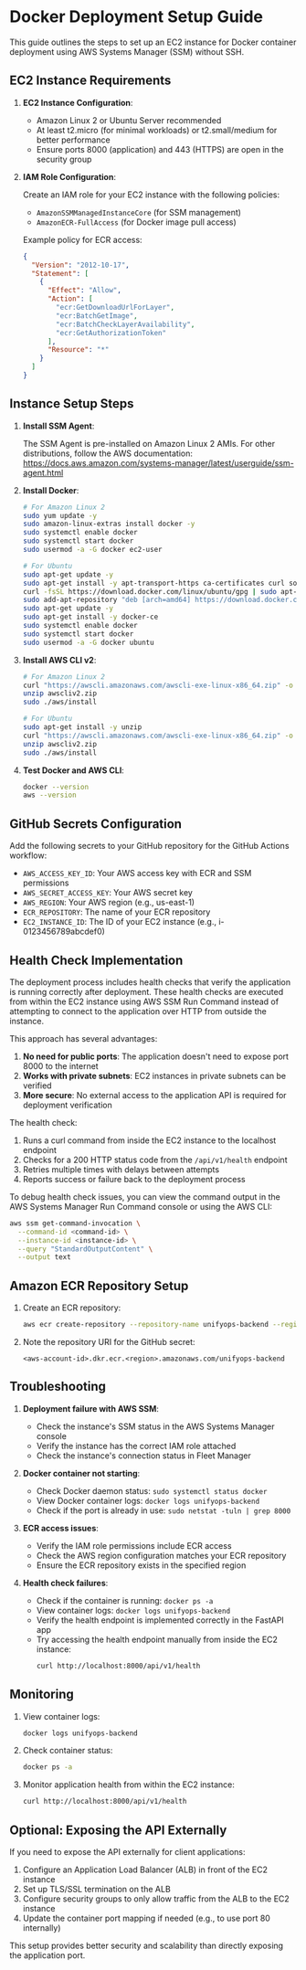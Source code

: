 # Docker Deployment Setup Guide

This guide outlines the steps to set up an EC2 instance for Docker container deployment using AWS Systems Manager (SSM) without SSH.

## EC2 Instance Requirements

1. **EC2 Instance Configuration**:

   - Amazon Linux 2 or Ubuntu Server recommended
   - At least t2.micro (for minimal workloads) or t2.small/medium for better performance
   - Ensure ports 8000 (application) and 443 (HTTPS) are open in the security group

2. **IAM Role Configuration**:

   Create an IAM role for your EC2 instance with the following policies:

   - `AmazonSSMManagedInstanceCore` (for SSM management)
   - `AmazonECR-FullAccess` (for Docker image pull access)

   Example policy for ECR access:

   ```json
   {
     "Version": "2012-10-17",
     "Statement": [
       {
         "Effect": "Allow",
         "Action": [
           "ecr:GetDownloadUrlForLayer",
           "ecr:BatchGetImage",
           "ecr:BatchCheckLayerAvailability",
           "ecr:GetAuthorizationToken"
         ],
         "Resource": "*"
       }
     ]
   }
   ```

## Instance Setup Steps

1. **Install SSM Agent**:

   The SSM Agent is pre-installed on Amazon Linux 2 AMIs. For other distributions, follow the AWS documentation:
   https://docs.aws.amazon.com/systems-manager/latest/userguide/ssm-agent.html

2. **Install Docker**:

   ```bash
   # For Amazon Linux 2
   sudo yum update -y
   sudo amazon-linux-extras install docker -y
   sudo systemctl enable docker
   sudo systemctl start docker
   sudo usermod -a -G docker ec2-user
   ```

   ```bash
   # For Ubuntu
   sudo apt-get update -y
   sudo apt-get install -y apt-transport-https ca-certificates curl software-properties-common
   curl -fsSL https://download.docker.com/linux/ubuntu/gpg | sudo apt-key add -
   sudo add-apt-repository "deb [arch=amd64] https://download.docker.com/linux/ubuntu $(lsb_release -cs) stable"
   sudo apt-get update -y
   sudo apt-get install -y docker-ce
   sudo systemctl enable docker
   sudo systemctl start docker
   sudo usermod -a -G docker ubuntu
   ```

3. **Install AWS CLI v2**:

   ```bash
   # For Amazon Linux 2
   curl "https://awscli.amazonaws.com/awscli-exe-linux-x86_64.zip" -o "awscliv2.zip"
   unzip awscliv2.zip
   sudo ./aws/install
   ```

   ```bash
   # For Ubuntu
   sudo apt-get install -y unzip
   curl "https://awscli.amazonaws.com/awscli-exe-linux-x86_64.zip" -o "awscliv2.zip"
   unzip awscliv2.zip
   sudo ./aws/install
   ```

4. **Test Docker and AWS CLI**:

   ```bash
   docker --version
   aws --version
   ```

## GitHub Secrets Configuration

Add the following secrets to your GitHub repository for the GitHub Actions workflow:

- `AWS_ACCESS_KEY_ID`: Your AWS access key with ECR and SSM permissions
- `AWS_SECRET_ACCESS_KEY`: Your AWS secret key
- `AWS_REGION`: Your AWS region (e.g., us-east-1)
- `ECR_REPOSITORY`: The name of your ECR repository
- `EC2_INSTANCE_ID`: The ID of your EC2 instance (e.g., i-0123456789abcdef0)

## Health Check Implementation

The deployment process includes health checks that verify the application is running correctly after deployment. These health checks are executed from within the EC2 instance using AWS SSM Run Command instead of attempting to connect to the application over HTTP from outside the instance.

This approach has several advantages:

1. **No need for public ports**: The application doesn't need to expose port 8000 to the internet
2. **Works with private subnets**: EC2 instances in private subnets can be verified
3. **More secure**: No external access to the application API is required for deployment verification

The health check:

1. Runs a curl command from inside the EC2 instance to the localhost endpoint
2. Checks for a 200 HTTP status code from the `/api/v1/health` endpoint
3. Retries multiple times with delays between attempts
4. Reports success or failure back to the deployment process

To debug health check issues, you can view the command output in the AWS Systems Manager Run Command console or using the AWS CLI:

```bash
aws ssm get-command-invocation \
  --command-id <command-id> \
  --instance-id <instance-id> \
  --query "StandardOutputContent" \
  --output text
```

## Amazon ECR Repository Setup

1. Create an ECR repository:

   ```bash
   aws ecr create-repository --repository-name unifyops-backend --region <your-region>
   ```

2. Note the repository URI for the GitHub secret:

   ```
   <aws-account-id>.dkr.ecr.<region>.amazonaws.com/unifyops-backend
   ```

## Troubleshooting

1. **Deployment failure with AWS SSM**:

   - Check the instance's SSM status in the AWS Systems Manager console
   - Verify the instance has the correct IAM role attached
   - Check the instance's connection status in Fleet Manager

2. **Docker container not starting**:

   - Check Docker daemon status: `sudo systemctl status docker`
   - View Docker container logs: `docker logs unifyops-backend`
   - Check if the port is already in use: `sudo netstat -tuln | grep 8000`

3. **ECR access issues**:

   - Verify the IAM role permissions include ECR access
   - Check the AWS region configuration matches your ECR repository
   - Ensure the ECR repository exists in the specified region

4. **Health check failures**:
   - Check if the container is running: `docker ps -a`
   - View container logs: `docker logs unifyops-backend`
   - Verify the health endpoint is implemented correctly in the FastAPI app
   - Try accessing the health endpoint manually from inside the EC2 instance:
     ```bash
     curl http://localhost:8000/api/v1/health
     ```

## Monitoring

1. View container logs:

   ```bash
   docker logs unifyops-backend
   ```

2. Check container status:

   ```bash
   docker ps -a
   ```

3. Monitor application health from within the EC2 instance:

   ```bash
   curl http://localhost:8000/api/v1/health
   ```

## Optional: Exposing the API Externally

If you need to expose the API externally for client applications:

1. Configure an Application Load Balancer (ALB) in front of the EC2 instance
2. Set up TLS/SSL termination on the ALB
3. Configure security groups to only allow traffic from the ALB to the EC2 instance
4. Update the container port mapping if needed (e.g., to use port 80 internally)

This setup provides better security and scalability than directly exposing the application port.
